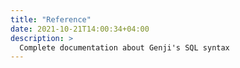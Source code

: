 ```yaml
---
title: "Reference"
date: 2021-10-21T14:00:34+04:00
description: >
  Complete documentation about Genji's SQL syntax
---
```

